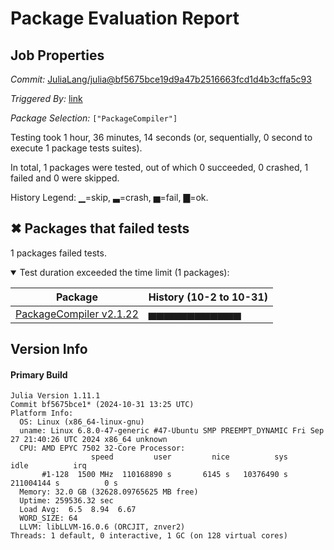 # Package Evaluation Report

## Job Properties

*Commit:* [JuliaLang/julia@bf5675bce19d9a47b2516663fcd1d4b3cffa5c93](https://github.com/JuliaLang/julia/commit/bf5675bce19d9a47b2516663fcd1d4b3cffa5c93)

*Triggered By:* [link](https://github.com/JuliaLang/julia/commit/bf5675bce19d9a47b2516663fcd1d4b3cffa5c93#commitcomment-148602865)

*Package Selection:* `["PackageCompiler"]`

Testing took 1 hour, 36 minutes, 14 seconds (or, sequentially, 0 second to execute 1 package tests suites).

In total, 1 packages were tested, out of which 0 succeeded, 0 crashed, 1 failed and 0 were skipped.


History Legend: ▁=skip, ▃=crash, ▅=fail, ▇=ok.

## ✖ Packages that failed tests

1 packages failed tests.

<details open><summary>Test duration exceeded the time limit (1 packages):</summary>
<p>


| Package | History (10-2 to 10-31) |
| ------- | ------- |
| [PackageCompiler v2.1.22](https://s3.amazonaws.com/julialang-reports/nanosoldier/pkgeval/by_hash/bf5675b/PackageCompiler.primary.log) | <span class="history">▅▅▅▅▅▅▅▅▅▅▅▅</span> |

</p>
</details>


## Version Info

#### Primary Build

```
Julia Version 1.11.1
Commit bf5675bce1* (2024-10-31 13:25 UTC)
Platform Info:
  OS: Linux (x86_64-linux-gnu)
  uname: Linux 6.8.0-47-generic #47-Ubuntu SMP PREEMPT_DYNAMIC Fri Sep 27 21:40:26 UTC 2024 x86_64 unknown
  CPU: AMD EPYC 7502 32-Core Processor: 
                  speed         user         nice          sys         idle          irq
       #1-128  1500 MHz  110168890 s       6145 s   10376490 s  211004144 s          0 s
  Memory: 32.0 GB (32628.09765625 MB free)
  Uptime: 259536.32 sec
  Load Avg:  6.5  8.94  6.67
  WORD_SIZE: 64
  LLVM: libLLVM-16.0.6 (ORCJIT, znver2)
Threads: 1 default, 0 interactive, 1 GC (on 128 virtual cores)

```
<!-- Generated on 2024-11-01T14:22:32.844 -->
